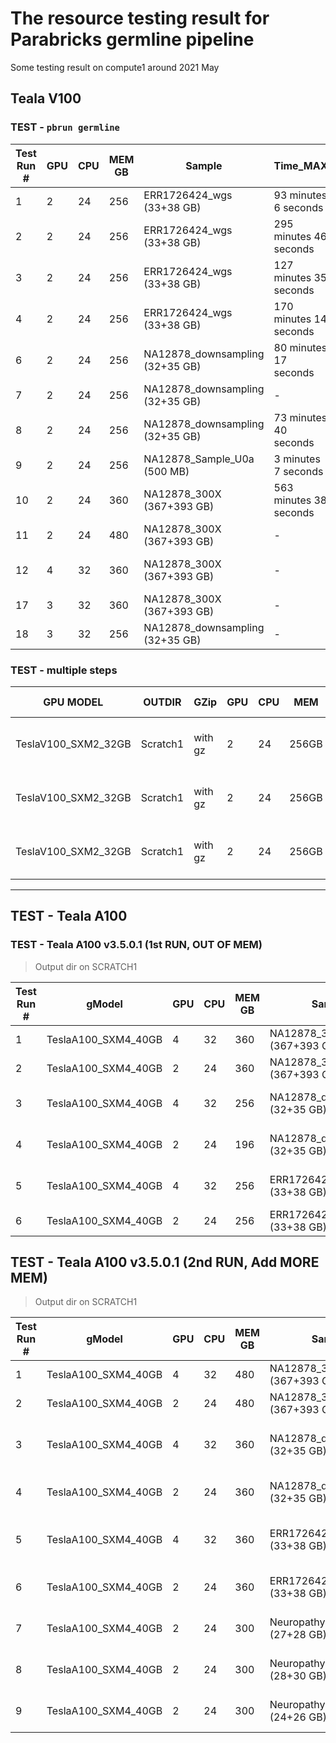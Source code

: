 # The resource testing result for Parabricks germline pipeline

Some testing result on compute1 around 2021 May

## Teala V100

### TEST - `pbrun germline`

| Test Run #  | GPU | CPU | MEM GB | Sample | Time_MAX | MEM_Max | Note |
| ----------- | --- | --- | ------ | ------ |  ------- | ------- | ---- |
| 1 | 2  | 24  | 256 | ERR1726424_wgs (33+38 GB) | 93 minutes 6 seconds | 235.26 GB | SUCCESSED |
| 2 | 2  | 24  | 256 | ERR1726424_wgs (33+38 GB)  | 295 minutes 46 seconds | 235.26 GB | SUCCESSED |
| 3 | 2  | 24  | 256 | ERR1726424_wgs (33+38 GB)  | 127 minutes 35 seconds | 236.74 GB | SUCCESSED |
| 4 | 2  | 24  | 256 | ERR1726424_wgs (33+38 GB)  | 170 minutes 14 seconds | 237.40 GB | SUCCESSED |
| 6 | 2  | 24  | 256 | NA12878_downsampling (32+35 GB) | 80 minutes 17 seconds | 70.58 GB | SUCCESSED |
| 7 | 2  | 24  | 256 | NA12878_downsampling (32+35 GB) | - | - | FAILD |
| 8 | 2  | 24  | 256 | NA12878_downsampling (32+35 GB) | 73 minutes 40 seconds | 82.64 GB | SUCCESSED |
| 9 | 2  | 24  | 256 | NA12878_Sample_U0a  (500 MB) | 3 minutes 7 seconds | 3.66 GB | SUCCESSED |
| 10 | 2  | 24  | 360 | NA12878_300X  (367+393 GB) | 563 minutes 38 seconds | 263.41 GB | SUCCESSED |
| 11 | 2  | 24  | 480 | NA12878_300X  (367+393 GB) | - | - | KILLED |
| 12 | 4  | 32  | 360 | NA12878_300X  (367+393 GB) | - | - | FAILD...NOT Enough MEM |
| 17 | 3  | 32  | 360 | NA12878_300X  (367+393 GB) | - | - | FAILD |
| 18 | 3  | 32  | 256 | NA12878_downsampling (32+35 GB) | - | - | FAILD |

### TEST - multiple steps

| GPU MODEL | OUTDIR | GZip | GPU | CPU | MEM | Sample | BWA Time | Sorting Time | BQSR MEM | BQSR Time | HaplotypeCaller Time | CollectWGSMetrics Time | collectmultiplemetrics Time | Note | Script |
| ------ | ------ | ---- | --- | --- | --- | ------ | -------- | ------------ | -------- | --------- | -------------------- | --------------- | ------------ | ---- | ------ | 
| TeslaV100_SXM2_32GB | Scratch1 | with gz | 2 | 24 | 256GB | CP, KRU-F309-001-U (22GB+22GB) | 55 minutes 41 seconds | 1 minute 21 seconds | 234.25 GB | 8 minutes 22 seconds | 46 minutes 29 seconds | 18 minutes 6 seconds | 7 minutes 15 seconds | SUCCESSED | pbrun_mutiSteps_v3.5.0.1_pfuTest_v9_CP_1Trios_Scratch1.sh |
| TeslaV100_SXM2_32GB | Scratch1 | with gz | 2 | 24 | 256GB | CP, KRU-F309-002-U (20GB+21GB) | 51 minutes 3 seconds | 1 minute 10 seconds | 227.81 GB | 7 minutes 52 seconds | 42 minutes 28 seconds | 16 minutes 28 seconds | 6 minutes 7 seconds | SUCCESSED | pbrun_mutiSteps_v3.5.0.1_pfuTest_v9_CP_1Trios_Scratch1.sh |
| TeslaV100_SXM2_32GB | Scratch1 | with gz | 2 | 24 | 256GB | CP, KRU-F309-003-A (24GB+26GB) | 62 minutes 15 seconds | 1 minute 31 seconds | 236.34 GB | 8 minutes 51 seconds | 50 minutes 9 seconds | 17 minutes 11 seconds | 7 minutes 46 seconds | SUCCESSED | pbrun_mutiSteps_v3.5.0.1_pfuTest_v9_CP_1Trios_Scratch1.sh |

--------------------------------------

## TEST - Teala A100

### TEST - Teala A100 v3.5.0.1 (1st RUN, OUT OF MEM)

> Output dir on SCRATCH1

| Test Run #  | gModel | GPU | CPU | MEM GB | Sample | Time_MAX | MEM_Max | Note |
| ----------- | ------ | --- | --- | ------ | ------ |  ------- | ------- | ---- |
| 1 | TeslaA100_SXM4_40GB | 4 | 32 | 360 | NA12878_300X  (367+393 GB) | ??? | ??? | OUT_OF_MEM |
| 2 | TeslaA100_SXM4_40GB | 2 | 24 | 360 | NA12878_300X  (367+393 GB) | ??? | ??? | OUT_OF_MEM |
| 3 | TeslaA100_SXM4_40GB | 4 | 32 | 256 | NA12878_downsampling (32+35 GB) | 27 minutes 37 seconds | 250.67 GB | OUT_OF_MEM |
| 4 | TeslaA100_SXM4_40GB | 2 | 24 | 196 | NA12878_downsampling (32+35 GB) | 51 minutes 43 seconds | 245.62 GB | OUT_OF_MEM |
| 5 | TeslaA100_SXM4_40GB | 4 | 32 | 256 | ERR1726424_wgs (33+38 GB) | 41 minutes 34 seconds | 248.70 GB | OUT_OF_MEM |
| 6 | TeslaA100_SXM4_40GB | 2 | 24 | 256 | ERR1726424_wgs (33+38 GB) | ??? | ??? | OUT_OF_MEM |

## TEST - Teala A100 v3.5.0.1 (2nd RUN, Add MORE MEM)

> Output dir on SCRATCH1

| Test Run #  | gModel | GPU | CPU | MEM GB | Sample | Time_MAX | MEM_Max | Note |
| ----------- | ------ | --- | --- | ------ | ------ |  ------- | ------- | ---- |
| 1 | TeslaA100_SXM4_40GB | 4 | 32 | 480 | NA12878_300X  (367+393 GB) | ??? | ??? | PENDING too long |
| 2 | TeslaA100_SXM4_40GB | 2 | 24 | 480 | NA12878_300X  (367+393 GB) | ??? | ??? | PENDING too long |
| 3 | TeslaA100_SXM4_40GB | 4 | 32 | 360 | NA12878_downsampling (32+35 GB) | - | - | Not enough free memory for these GPUs. |
| 4 | TeslaA100_SXM4_40GB | 2 | 24 | 360 | NA12878_downsampling (32+35 GB) | 63 minutes 28 seconds | 263.27 GB | SUCCESSED |
| 5 | TeslaA100_SXM4_40GB | 4 | 32 | 360 | ERR1726424_wgs (33+38 GB) | - | - | Not enough free memory for these GPUs. |
| 6 | TeslaA100_SXM4_40GB | 2 | 24 | 360 | ERR1726424_wgs (33+38 GB) | 92 minutes 55 seconds | 343.93 GB | SUCCESSED |
| 7 | TeslaA100_SXM4_40GB | 2 | 24 | 300 | Neuropathy 10001 (27+28 GB) | 59 minutes 55 seconds | 298.19 GB | OUT_OF_MEM |
| 8 | TeslaA100_SXM4_40GB | 2 | 24 | 300 | Neuropathy 10001 (28+30 GB) | 68 minutes 55 seconds | 282.26 GB | OUT_OF_MEM |
| 9 | TeslaA100_SXM4_40GB | 2 | 24 | 300 | Neuropathy 10001 (24+26 GB) | 55 minutes 17 seconds | 275.65 GB | SUCCESSED |
